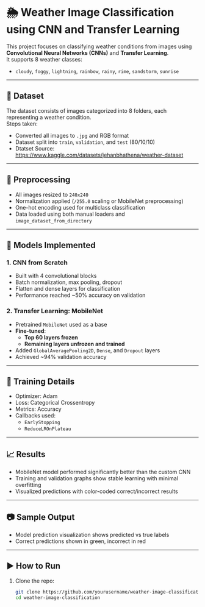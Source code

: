 # 🌦️ Weather Image Classification using CNN and Transfer Learning

This project focuses on classifying weather conditions from images using **Convolutional Neural Networks (CNNs)** and **Transfer Learning**.  
It supports 8 weather classes:
- `cloudy`, `foggy`, `lightning`, `rainbow`, `rainy`, `rime`, `sandstorm`, `sunrise`
---
## 📁 Dataset

The dataset consists of images categorized into 8 folders, each representing a weather condition.  
Steps taken:
- Converted all images to `.jpg` and RGB format
- Dataset split into `train`, `validation`, and `test` (80/10/10)
- Dtatset Source: https://www.kaggle.com/datasets/jehanbhathena/weather-dataset
---
## 🔧 Preprocessing

- All images resized to `240x240`
- Normalization applied (`/255.0` scaling or MobileNet preprocessing)
- One-hot encoding used for multiclass classification
- Data loaded using both manual loaders and `image_dataset_from_directory`
---
## 🧠 Models Implemented
### 1. CNN from Scratch
- Built with 4 convolutional blocks
- Batch normalization, max pooling, dropout
- Flatten and dense layers for classification
- Performance reached ~50% accuracy on validation

### 2. Transfer Learning: **MobileNet**
- Pretrained `MobileNet` used as a base
- **Fine-tuned**:  
  - **Top 60 layers frozen**  
  - **Remaining layers unfrozen and trained**
- Added `GlobalAveragePooling2D`, `Dense`, and `Dropout` layers
- Achieved ~94% validation accuracy
---
## 🏁 Training Details

- Optimizer: Adam
- Loss: Categorical Crossentropy
- Metrics: Accuracy
- Callbacks used:
  - `EarlyStopping`
  - `ReduceLROnPlateau`
---
## 📈 Results

- MobileNet model performed significantly better than the custom CNN
- Training and validation graphs show stable learning with minimal overfitting
- Visualized predictions with color-coded correct/incorrect results
---
## 📷 Sample Output

- Model prediction visualization shows predicted vs true labels
- Correct predictions shown in green, incorrect in red
---

## ▶️ How to Run

1. Clone the repo:
   ```bash
   git clone https://github.com/yourusername/weather-image-classification.git
   cd weather-image-classification
